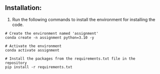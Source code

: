 ## Installation:

1. Run the following commands to install the environment for installing the code.

```shell
# Create the environment named 'assignment'
conda create -n assignment python=3.10 -y

# Activate the environment
conda activate assignment

# Install the packages from the requirements.txt file in the repository
pip install -r requirements.txt
```
